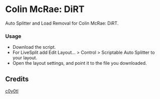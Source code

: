 # Colin McRae: DiRT
Auto Splitter and Load Removal for Colin McRae: DiRT.
### Usage
* Download the script.
* For LiveSplit add Edit Layout... > Control > Scriptable Auto Splitter to your layout.
* Open the layout settings, and point it to the file you downloaded.
## Credits
[c0y0tl](https://www.twitch.tv/c0y0tl)

